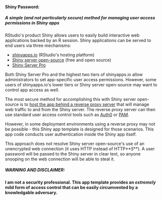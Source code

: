 #### **Shiny Password:** 
##### **A simple (and not particularly secure) method for managing user access permissions in Shiny apps**

RStudio's product Shiny allows users to easily build interactive web applications backed by an R session. Shiny applications can be served to end users via three mechanisms:

- [shinyapps.io](http://www.shinyapps.io/) (RStudio's hosting platform)
- [Shiny server open-source](https://www.rstudio.com/products/shiny/download-server/) (free and open source)
- [Shiny Server Pro](https://www.rstudio.com/products/shiny-server-pro/)


Both Shiny Server Pro and the highest two tiers of shinyapps.io allow administrators to set app-specific user access permissions. However, some users of shinyapps.io's lower tiers or Shiny server open-source may want to control app access as well.


The most secure method for accomplishing this with Shiny server open-source is to [host the app behind a reverse proxy server](https://support.rstudio.com/hc/en-us/articles/213733868-Running-Shiny-Server-with-a-Proxy) that will manage web traffic to and from the Shiny server. The reverse proxy server can then use standard user access control tools such as [Auth0](https://auth0.com/blog/2015/09/24/adding-authentication-to-shiny-open-source-edition/) or [PAM](https://en.wikipedia.org/wiki/Pluggable_authentication_module).


However, in some deployment environments using a reverse proxy may not be possible - this Shiny app template is designed for those scenarios. This app code conducts user authentication inside the Shiny app itself.


This approach does not resolve Shiny server open-source's use of an unencrypted web connection (it uses HTTP instead of HTTP**_S_**). A user password will be passed to the Shiny server in clear text, so anyone snooping on the web connection will be able to steal it.


##### **WARNING AND DISCLAIMER:**
**I am not a security professional. This app template provides an *extremely* mild form of access control that can be easily circumvented by a knowledgable adversary.**
